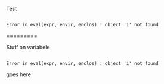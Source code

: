 Test 

```

Error in eval(expr, envir, enclos) : object 'i' not found

```


=========

Stuff on variabele 

```

Error in eval(expr, envir, enclos) : object 'i' not found

```

 goes here
